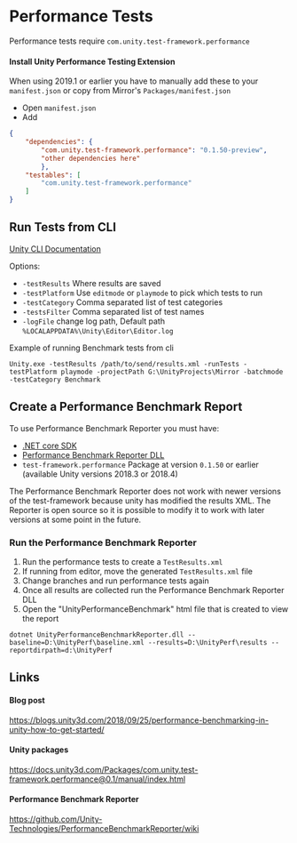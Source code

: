 # Performance Tests

Performance tests require `com.unity.test-framework.performance`

#### Install Unity Performance Testing Extension
When using 2019.1 or earlier you have to manually add these to your `manifest.json` or copy from Mirror's `Packages/manifest.json` 

- Open  `manifest.json`
- Add 
```json
{
    "dependencies": {
        "com.unity.test-framework.performance": "0.1.50-preview",
        "other dependencies here"
        },
    "testables": [
        "com.unity.test-framework.performance"
    ]
}
```

## Run Tests from CLI 

[Unity CLI Documentation](https://docs.unity3d.com/2018.4/Documentation/Manual/CommandLineArguments.html)

Options:
- `-testResults` Where results are saved
- `-testPlatform` Use `editmode` or `playmode` to pick which tests to run
- `-testCategory` Comma separated list of test categories
- `-testsFilter` Comma separated list of test names
- `-logFile` change log path, Default path `%LOCALAPPDATA%\Unity\Editor\Editor.log`

Example of running Benchmark tests from cli
```
Unity.exe -testResults /path/to/send/results.xml -runTests -testPlatform playmode -projectPath G:\UnityProjects\Mirror -batchmode -testCategory Benchmark
```

## Create a Performance Benchmark Report

To use Performance Benchmark Reporter you must have:
  - [.NET core SDK](https://dotnet.microsoft.com/download)
  - [Performance Benchmark Reporter DLL](https://github.com/Unity-Technologies/PerformanceBenchmarkReporter/releases)
  - `test-framework.performance` Package at version `0.1.50` or earlier (available Unity versions 2018.3 or 2018.4) 
  
The Performance Benchmark Reporter does not work with newer versions of the test-framework because unity has modified the results XML. The Reporter is open source so it is possible to modify it to work with later versions at some point in the future.


### Run the Performance Benchmark Reporter

1. Run the performance tests to create a `TestResults.xml`
2. If running from editor, move the generated `TestResults.xml` file
3. Change branches and run performance tests again
4. Once all results are collected run the Performance Benchmark Reporter DLL
5. Open the "UnityPerformanceBenchmark" html file that is created to view the report

```
dotnet UnityPerformanceBenchmarkReporter.dll --baseline=D:\UnityPerf\baseline.xml --results=D:\UnityPerf\results --reportdirpath=d:\UnityPerf
```


## Links

#### Blog post
<https://blogs.unity3d.com/2018/09/25/performance-benchmarking-in-unity-how-to-get-started/>

#### Unity packages
<https://docs.unity3d.com/Packages/com.unity.test-framework.performance@0.1/manual/index.html>

#### Performance Benchmark Reporter

<https://github.com/Unity-Technologies/PerformanceBenchmarkReporter/wiki>